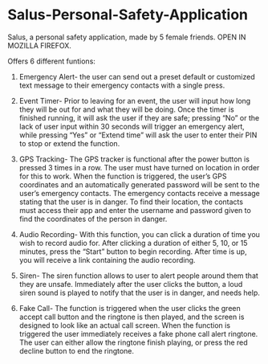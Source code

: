 # Salus-Personal-Safety-Application

Salus, a personal safety application, made by 5 female friends. OPEN IN MOZILLA FIREFOX.

Offers 6 different funtions:

1. Emergency Alert- the user can send out a preset default or customized text message to their emergency contacts with a single press.

2. Event Timer- Prior to leaving for an event, the user will input how long they will be out for and what they will be doing. Once the timer is finished running, it will ask the user if they are safe; pressing “No” or the lack of user input within 30 seconds will trigger an emergency alert, while pressing “Yes” or “Extend time” will ask the user to enter their PIN to stop or extend the function.

3. GPS Tracking- The GPS tracker is functional after the power button is pressed 3 times in a row. The user must have turned on location in order for this to work. When the function is triggered, the user’s GPS coordinates and an automatically generated password will be sent to the user’s emergency contacts. The emergency contacts receive a message stating that the user is in danger. To find their location, the contacts must access their app and enter the username and password given to find the coordinates of the person in danger.

4. Audio Recording- With this function, you can click a duration of time you wish to record audio for. After clicking a duration of either 5, 10, or 15 minutes, press the “Start” button to begin recording. After time is up, you will receive a link containing the audio recording.

5. Siren- The siren function allows to user to alert people around them that they are unsafe. Immediately after the user clicks the button, a loud siren sound is played to notify that the user is in danger, and needs help.

6. Fake Call- The function is triggered when the user clicks the green accept call button and the ringtone is then played, and the screen is designed to look like an actual call screen. When the function is triggered the user immediately receives a fake phone call alert ringtone. The user can either allow the ringtone finish playing, or press the red decline button to end the ringtone. 
